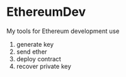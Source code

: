 # EthereumDev
My tools for Ethereum development use

1. generate key
2. send ether
3. deploy contract
4. recover private key
